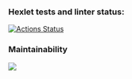 ### Hexlet tests and linter status:
[![Actions Status](https://github.com/VladimirSergeev46/python-project-49/workflows/hexlet-check/badge.svg)](https://github.com/VladimirSergeev46/python-project-49/actions)
### Maintainability
<a href="https://codeclimate.com/github/VladimirSergeev46/python-project-49/maintainability"><img src="https://api.codeclimate.com/v1/badges/75be96d200a7a7e7cd22/maintainability" /></a>